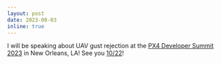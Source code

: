 ```yaml
---
layout: post
date: 2023-08-03
inline: true
---
```


I will be speaking about UAV gust rejection at the [PX4 Developer Summit 2023](https://events.linuxfoundation.org/px4-developer-summit/) in New Orleans, LA! See you [10/22](https://sched.co/1Px9M)!
